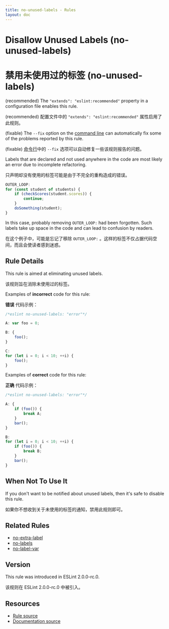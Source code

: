 ```yaml
---
title: no-unused-labels - Rules
layout: doc
---
```

<!-- Note: No pull requests accepted for this file. See README.md in the root directory for details. -->

# Disallow Unused Labels (no-unused-labels)

# 禁用未使用过的标签 (no-unused-labels)

(recommended) The `"extends": "eslint:recommended"` property in a configuration file enables this rule.

(recommended) 配置文件中的 `"extends": "eslint:recommended"` 属性启用了此规则。

(fixable) The `--fix` option on the [command line](../user-guide/command-line-interface#fix) can automatically fix some of the problems reported by this rule.

(fixable) [命令行](../user-guide/command-line-interface#fix)中的 `--fix` 选项可以自动修复一些该规则报告的问题。

Labels that are declared and not used anywhere in the code are most likely an error due to incomplete refactoring.

只声明却没有使用的标签可能是由于不完全的重构造成的错误。

```js
OUTER_LOOP:
for (const student of students) {
    if (checkScores(student.scores)) {
        continue;
    }
    doSomething(student);
}
```

In this case, probably removing `OUTER_LOOP:` had been forgotten.
Such labels take up space in the code and can lead to confusion by readers.

在这个例子中，可能是忘记了移除 `OUTER_LOOP:` 。这样的标签不仅占据代码空间，而且会使读者感到迷惑。

## Rule Details

This rule is aimed at eliminating unused labels.

该规则旨在消除未使用过的标签。

Examples of **incorrect** code for this rule:

**错误** 代码示例：

```js
/*eslint no-unused-labels: "error"*/

A: var foo = 0;

B: {
    foo();
}

C:
for (let i = 0; i < 10; ++i) {
    foo();
}
```

Examples of **correct** code for this rule:

**正确** 代码示例：

```js
/*eslint no-unused-labels: "error"*/

A: {
    if (foo()) {
        break A;
    }
    bar();
}

B:
for (let i = 0; i < 10; ++i) {
    if (foo()) {
        break B;
    }
    bar();
}
```

## When Not To Use It

If you don't want to be notified about unused labels, then it's safe to disable this rule.

如果你不想收到关于未使用的标签的通知，禁用此规则即可。

## Related Rules

* [no-extra-label](./no-extra-label)
* [no-labels](./no-labels)
* [no-label-var](./no-label-var)

## Version

This rule was introduced in ESLint 2.0.0-rc.0.

该规则在 ESLint 2.0.0-rc.0 中被引入。

## Resources

* [Rule source](https://github.com/eslint/eslint/tree/master/lib/rules/no-unused-labels.js)
* [Documentation source](https://github.com/eslint/eslint/tree/master/docs/rules/no-unused-labels.md)
